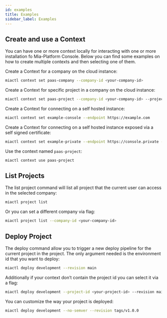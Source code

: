 ```yaml
---
id: examples
title: Examples
sidebar_label: Examples
---
```

## Create and use a Context

You can have one or more context locally for interacting with one or more installation fo Mia-Platform Console. Below
you can find some examples on how to create multiple contexts and then selecting one of them.

Create a Context for a company on the cloud instance:

```sh
miactl context set paas-company --company-id <your-company-id>
```

Create a Context for specific project in a company on the cloud instance:

```sh
miactl context set paas-project --company-id <your-company-id> --project-id <your-project-id>
```

Create a Context for connecting on a self hosted instance:

```sh
miactl context set example-console --endpoint https://example.com
```

Create a Context for connecting on a self hosted instance exposed via a self signed certificate:

```sh
miactl context set example-private --endpoint https://console.private --ca-cert /path/to/custom/private/ca.crt
```

Use the context named `paas-project`:

```sh
miactl context use paas-project
```

## List Projects

The list project command will list all project that the current user can access in the selected company:

```sh
miactl project list
```

Or you can set a different company via flag:

```sh
miactl project list --company-id <your-company-id>
```

## Deploy Project

The deploy command allow you to trigger a new deploy pipeline for the current project in the project. The only
argument needed is the environment id that you want to deploy:

```sh
miactl deploy development --revision main
```

Additionally if your context don’t contain the project id you can select it via a flag:

```sh
miactl deploy development --project-id <your-project-id> --revision main
```

You can customize the way your project is deployed:

```sh
miactl deploy development --no-semver --revision tags/v1.0.0
```
